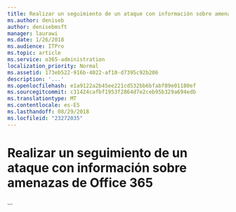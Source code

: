 ```yaml
---
title: Realizar un seguimiento de un ataque con información sobre amenazas de Office 365
ms.author: deniseb
author: denisebmsft
manager: laurawi
ms.date: 1/26/2018
ms.audience: ITPro
ms.topic: article
ms.service: o365-administration
localization_priority: Normal
ms.assetid: 173eb522-916b-4022-af10-d7395c92b206
description: '...'
ms.openlocfilehash: e1a9122a2b45ee221cd532bb6bfabf89e01180ef
ms.sourcegitcommit: c31424cafbf1953f2864d7e2ceb95b329a694edb
ms.translationtype: MT
ms.contentlocale: es-ES
ms.lasthandoff: 08/29/2018
ms.locfileid: "23272035"
---
```

# <a name="track-an-attack-with-office-365-threat-intelligence"></a>Realizar un seguimiento de un ataque con información sobre amenazas de Office 365

...
  

